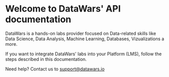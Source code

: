 # Welcome to DataWars' API documentation

DataWars is a hands-on labs provider focused on Data-related skills like Data Science, Data Analysis, Machine Learning, Databases, Vizualizations a more.

If you want to integrate DataWars' labs into your Platform (LMS), follow the steps described in this documentation.

Need help? Contact us to [support@datawars.io]("mailto:support@datawars.io")